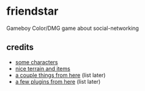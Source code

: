 # friendstar

Gameboy Color/DMG game about social-networking

## credits

- [some characters](https://the-pixel-nook.itch.io/gb-studio-character-pack)
- [nice terrain and items](https://sodacoma.itch.io/awakening-complete-tileset)
- [a couple things from here](https://github.com/DeerTears/GB-Studio-Community-Assets) (list later)
- [a few plugins from here](https://docs.google.com/spreadsheets/d/1d2F5hSEMt6nkacw-qVnYlT3IPHqmCCaLFhRboC5xxc0/edit?gid=0#gid=0) (list later)